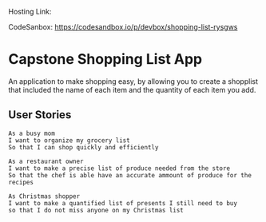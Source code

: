 Hosting Link:

CodeSanbox:  https://codesandbox.io/p/devbox/shopping-list-rysgws


# Capstone Shopping List App

An application to make shopping easy, by allowing you to create a shopplist that included the  name of each item and the quantity of each item you add.

## User Stories 
 
 ```
 As a busy mom
 I want to organize my grocery list
 So that I can shop quickly and efficiently

 As a restaurant owner
 I want to make a precise list of produce needed from the store
 So that the chef is able have an accurate ammount of produce for the recipes

 As Christmas shopper
 I want to make a quantified list of presents I still need to buy
 so that I do not miss anyone on my Christmas list

 ```